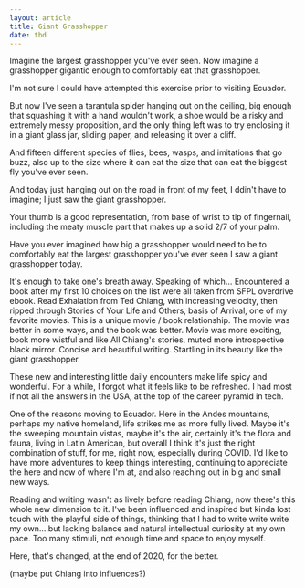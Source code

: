 ```yaml
---
layout: article
title: Giant Grasshopper
date: tbd
---
```


Imagine the largest grasshopper you've ever seen. Now imagine a grasshopper gigantic enough to comfortably eat that grasshopper.

I'm not sure I could have attempted this exercise prior to visiting Ecuador.

But now I've seen a tarantula spider hanging out on the ceiling, big enough that squashing it with a hand wouldn't work, a shoe would be a risky and extremely messy proposition, and the only thing left was to try enclosing it in a giant glass jar, sliding paper, and releasing it over a cliff.

And fifteen different species of flies, bees, wasps, and imitations that go buzz, also up to the size where it can eat the size that can eat the biggest fly you've ever seen.

And today just hanging out on the road in front of my feet, I ddin't have to imagine; I just saw the giant grasshopper.

Your thumb is a good representation, from base of wrist to tip of fingernail, including the meaty muscle part that makes up a solid 2/7 of your palm.

Have you ever imagined how big a grasshopper would need to be to comfortably eat the largest grasshopper you've ever seen
I saw a giant grasshopper today.

It's enough to take one's breath away.
Speaking of which...
Encountered a book after my first 10 choices on the list were all taken from SFPL overdrive ebook.
Read Exhalation from Ted Chiang, with increasing velocity, then ripped through Stories of Your Life and Others, basis of Arrival, one of my favorite movies. This is a unique movie / book relationship. The movie was better in some ways, and the book was better. Movie was more exciting, book more wistful and like All Chiang's stories, muted more introspective black mirror. Concise and beautiful writing. Startling in its beauty like the giant grasshopper.

These new and interesting little daily encounters make life spicy and wonderful. For a while, I forgot what it feels like to be refreshed. I had most if not all the answers in the USA, at the top of the career pyramid in tech.

One of the reasons moving to Ecuador. Here in the Andes mountains, perhaps my native homeland, life strikes me as more fully lived. Maybe it's the sweeping mountain vistas, maybe it's the air, certainly it's the flora and fauna, living in Latin American, but overall I think it's just the right combination of stuff, for me, right now, especially during COVID. I'd like to have more adventures to keep things interesting, continuing to appreciate the here and now of where I'm at, and also reaching out in big and small new ways.

Reading and writing wasn't as lively before reading Chiang, now there's this whole new dimension to it. I've been influenced and inspired but kinda lost touch with the playful side of things, thinking that I had to write write write my own....but lacking balance and natural intellectual curiosity at my own pace. Too many stimuli, not enough time and space to enjoy myself.

Here, that's changed, at the end of 2020, for the better.




(maybe put Chiang into influences?)

